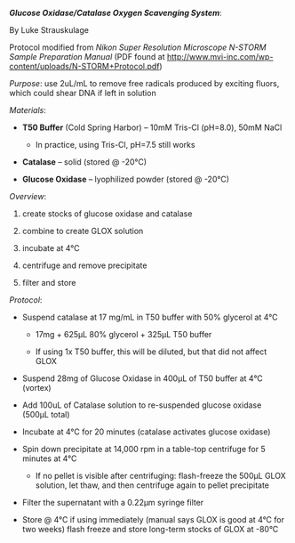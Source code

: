***Glucose Oxidase/Catalase* *Oxygen Scavenging System***:

By Luke Strauskulage

Protocol modified from *Nikon Super Resolution Microscope N-STORM Sample
Preparation Manual* (PDF found at
<http://www.mvi-inc.com/wp-content/uploads/N-STORM+Protocol.pdf>)

*Purpose*: use 2uL/mL to remove free radicals produced by exciting
fluors, which could shear DNA if left in solution

*Materials*:

-   **T50 Buffer** (Cold Spring Harbor) – 10mM Tris-Cl (pH=8.0), 50mM
    NaCl

    -   In practice, using Tris-Cl, pH=7.5 still works

-   **Catalase** – solid (stored @ -20°C)

-   **Glucose Oxidase** – lyophilized powder (stored @ -20°C)

*Overview*:

1)  create stocks of glucose oxidase and catalase

2)  combine to create GLOX solution

3)  incubate at 4°C

4)  centrifuge and remove precipitate

5)  filter and store

*Protocol*:

-   Suspend catalase at 17 mg/mL in T50 buffer with 50% glycerol at 4°C

    -   17mg + 625μL 80% glycerol + 325μL T50 buffer

    -   If using 1x T50 buffer, this will be diluted, but that did not
        affect GLOX

-   Suspend 28mg of Glucose Oxidase in 400μL of T50 buffer at 4°C (vortex)

-   Add 100uL of Catalase solution to re-suspended glucose oxidase
    (500μL total)

-   Incubate at 4°C for 20 minutes (catalase activates glucose oxidase)

-   Spin down precipitate at 14,000 rpm in a table-top centrifuge for 5
    minutes at 4°C

    -   If no pellet is visible after centrifuging: flash-freeze the
        500μL GLOX solution, let thaw, and then centrifuge again to
        pellet precipitate

-   Filter the supernatant with a 0.22μm syringe filter

-   Store @ 4°C if using immediately (manual says GLOX is good at 4°C
    for two weeks) flash freeze and store long-term stocks of GLOX at
    -80°C


